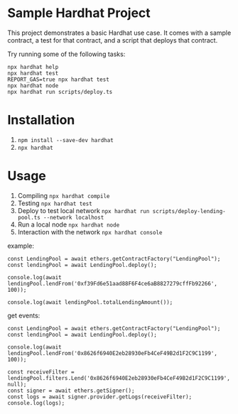 # Sample Hardhat Project

This project demonstrates a basic Hardhat use case. It comes with a sample contract, a test for that contract, and a script that deploys that contract.

Try running some of the following tasks:

```shell
npx hardhat help
npx hardhat test
REPORT_GAS=true npx hardhat test
npx hardhat node
npx hardhat run scripts/deploy.ts
```


# Installation

1. `npm install --save-dev hardhat`
2. `npx hardhat`


# Usage

1. Compiling `npx hardhat compile`
2. Testing `npx hardhat test`
3. Deploy to test local network `npx hardhat run scripts/deploy-lending-pool.ts --network localhost`
4. Run a local node `npx hardhat node`
5. Interaction with the network `npx hardhat console`

example:

```
const LendingPool = await ethers.getContractFactory("LendingPool");
const lendingPool = await LendingPool.deploy();

console.log(await lendingPool.lendFrom('0xf39Fd6e51aad88F6F4ce6aB8827279cffFb92266', 100));

console.log(await lendingPool.totalLendingAmount());

```

get events:

```
const LendingPool = await ethers.getContractFactory("LendingPool");
const lendingPool = await LendingPool.deploy();

console.log(await lendingPool.lendFrom('0x8626f6940E2eb28930eFb4CeF49B2d1F2C9C1199', 100));

const receiveFilter = lendingPool.filters.Lend('0x8626f6940E2eb28930eFb4CeF49B2d1F2C9C1199', null);
const signer = await ethers.getSigner();
const logs = await signer.provider.getLogs(receiveFilter);
console.log(logs);
```